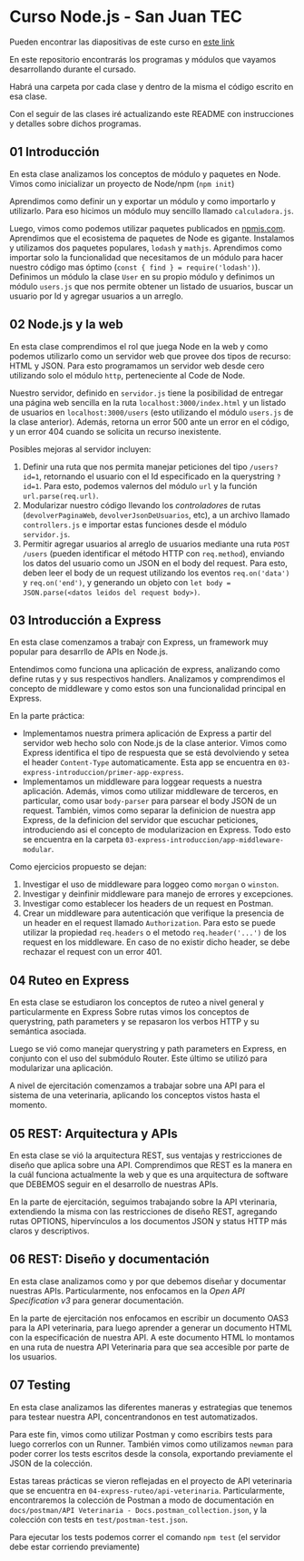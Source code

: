 # Curso Node.js - San Juan TEC
Pueden encontrar las diapositivas de este curso en [este link](https://drive.google.com/drive/folders/1CeIiivTlv19YdhY07x703GxCAJ-jhw9s)

En este repositorio encontrarás los programas y módulos que vayamos desarrollando durante el cursado. 

Habrá una carpeta por cada clase y dentro de la misma el código escrito en esa clase. 

Con el seguir de las clases iré actualizando este README con instrucciones y detalles sobre dichos programas.

## 01 Introducción
En esta clase analizamos los conceptos de módulo y paquetes en Node. Vimos como inicializar un proyecto de Node/npm (`npm init`)

Aprendimos como definir un y exportar un módulo y como importarlo y utilizarlo. Para eso hicimos un módulo muy sencillo llamado `calculadora.js`.

Luego, vimos como podemos utilizar paquetes publicados en [npmjs.com](npmjs.com). Aprendimos que el ecosistema de paquetes de Node es gigante. Instalamos y utilizamos dos paquetes populares, `lodash` y `mathjs`. Aprendimos como importar solo la funcionalidad que necesitamos de un módulo para hacer nuestro código mas óptimo (`const { find } = require('lodash')`). Definimos un módulo la clase `User` en su propio módulo y definimos un módulo `users.js` que nos permite obtener un listado de usuarios, buscar un usuario por Id y agregar usuarios a un arreglo.

## 02 Node.js y la web
En esta clase comprendimos el rol que juega Node en la web y como podemos utilizarlo como un servidor web que provee dos tipos de recurso: HTML y JSON. Para esto programamos un servidor web desde cero utilizando solo el módulo `http`, perteneciente al Code de Node.

Nuestro servidor, definido en `servidor.js` tiene la posibilidad de entregar una página web sencilla en la ruta `localhost:3000/index.html` y un listado de usuarios en `localhost:3000/users` (esto utilizando el módulo `users.js` de la clase anterior). Además, retorna un error 500 ante un error en el código, y un error 404 cuando se solicita un recurso inexistente.

Posibles mejoras al servidor incluyen:
1. Definir una ruta que nos permita manejar peticiones del tipo `/users?id=1`, retornando el usuario con el Id especificado en la querystring `?id=1`. Para esto, podemos valernos del módulo `url` y la función `url.parse(req.url)`.
2. Modularizar nuestro código llevando los _controladores_ de rutas (`devolverPaginaWeb`, `devolverJsonDeUsuarios`, etc), a un archivo llamado `controllers.js` e importar estas funciones desde el módulo `servidor.js`.
3. Permitir agregar usuarios al arreglo de usuarios mediante una ruta `POST /users` (pueden identificar el método HTTP con `req.method`), enviando los datos del usuario como un JSON en el body del request. Para esto, deben leer el body de un request utilizando los eventos `req.on('data')` y `req.on('end')`, y generando un objeto con `let body = JSON.parse(<datos leidos del request body>)`. 

## 03 Introducción a Express
En esta clase comenzamos a trabajr con Express, un framework muy popular para desarrllo de APIs en Node.js.

Entendimos como funciona una aplicación de express, analizando como define rutas y y sus respectivos handlers. Analizamos y comprendimos el concepto de middleware y como estos son una funcionalidad principal en Express.

En la parte práctica: 

- Implementamos nuestra primera aplicación de Express a partir del servidor web hecho solo con Node.js de la clase anterior. Vimos como Express identifica el tipo de respuesta que se está devolviendo y setea el header `Content-Type` automaticamente. Esta app se encuentra en `03-express-introduccion/primer-app-express`.
- Implementamos un middleware para loggear requests a nuestra aplicación. Además, vimos como utilizar middleware de terceros, en particular, como usar `body-parser` para parsear el body JSON de un request. También, vimos como separar la definicion de nuestra app Express, de la definicion del servidor que escuchar peticiones, introduciendo asi el concepto de modularizacion en Express. Todo esto se encuentra en la carpeta `03-express-introduccion/app-middleware-modular`.

Como ejercicios propuesto se dejan:
1. Investigar el uso de middleware para loggeo como `morgan` o `winston`.
2. Investigar y deinfinir middleware para manejo de errores y excepciones.
3. Investigar como establecer los headers de un request en Postman.
4. Crear un middleware para autenticación que verifique la presencia de un header en el request llamado `Authorization`. Para esto se puede utilizar la propiedad `req.headers` o el metodo `req.header('...')` de los request en los middleware. En caso de no existir dicho header, se debe rechazar el request con un error 401. 

## 04 Ruteo en Express
En esta clase se estudiaron los conceptos de ruteo a nivel general y particularmente en Express
Sobre rutas vimos los conceptos de querystring, path parameters y se repasaron los verbos HTTP y su semántica asociada. 

Luego se vió como manejar querystring y path parameters en Express, en conjunto con el uso del submódulo Router. Este último se utilizó para modularizar una aplicación. 

A nivel de ejercitación comenzamos a trabajar sobre una API para el sistema de una veterinaria, aplicando los conceptos vistos hasta el momento.

## 05 REST: Arquitectura y APIs
En esta clase se vió la arquitectura REST, sus ventajas y restricciones de diseño que aplica sobre una API. Comprendimos que REST es la manera en la cuál funciona actualmente la web y que es una arquitectura de software que DEBEMOS seguir en el desarrollo de nuestras APIs.

En la parte de ejercitación, seguimos trabajando sobre la API vterinaria, extendiendo la misma con las restricciones de diseño REST, agregando rutas OPTIONS, hipervínculos a los documentos JSON y status  HTTP más claros y descriptivos.

## 06 REST: Diseño y documentación
En esta clase analizamos como y por que debemos diseñar y documentar nuestras APIs. Particularmente, nos enfocamos en la _Open API Specification v3_ para generar documentación.

En la parte de ejercitación nos enfocamos en escribir un documento OAS3 para la API veterinaria, para luego aprender a generar un documento HTML con la especificación de nuestra API. A este documento HTML lo montamos en una ruta de nuestra API Veterinaria para que sea accesible por parte de los usuarios.

## 07 Testing
En esta clase analizamos las diferentes maneras y estrategias que tenemos para testear nuestra API, concentrandonos en test automatizados.

Para este fin, vimos como utilizar Postman y como escribirs tests para luego correrlos con un Runner. También vimos como utilizamos `newman` para poder correr los tests escritos desde la consola, exportando previamente el JSON de la colección.

Estas tareas prácticas se vieron reflejadas en el proyecto de API veterinaria que se encuentra en `04-express-ruteo/api-veterinaria`. Particularmente, encontraremos la colección de Postman a modo de documentación en `docs/postman/API Veterinaria - Docs.postman_collection.json`, y la colección con tests en `test/postman-test.json`. 

Para ejecutar los tests podemos correr el comando `npm test` (el servidor debe estar corriendo previamente)